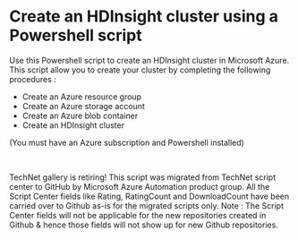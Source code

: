 ﻿Create an HDInsight cluster using a Powershell script
=====================================================

            

Use this Powershell script to create an HDInsight cluster in Microsoft Azure.
This script allow you to create your cluster by completing the following procedures :


  *  Create an Azure resource group 
  *  Create an Azure storage account 
  *  Create an Azure blob container 
  *  Create an HDInsight cluster 

(You must have an Azure subscription and Powershell installed)

 

        
    
TechNet gallery is retiring! This script was migrated from TechNet script center to GitHub by Microsoft Azure Automation product group. All the Script Center fields like Rating, RatingCount and DownloadCount have been carried over to Github as-is for the migrated scripts only. Note : The Script Center fields will not be applicable for the new repositories created in Github & hence those fields will not show up for new Github repositories.
